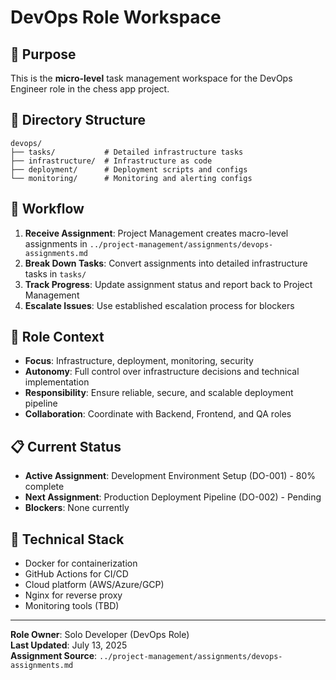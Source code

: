 # DevOps Role Workspace

## 🎯 Purpose
This is the **micro-level** task management workspace for the DevOps Engineer role in the chess app project.

## 📁 Directory Structure
```
devops/
├── tasks/           # Detailed infrastructure tasks
├── infrastructure/  # Infrastructure as code
├── deployment/      # Deployment scripts and configs
└── monitoring/      # Monitoring and alerting configs
```

## 🔄 Workflow
1. **Receive Assignment**: Project Management creates macro-level assignments in `../project-management/assignments/devops-assignments.md`
2. **Break Down Tasks**: Convert assignments into detailed infrastructure tasks in `tasks/`
3. **Track Progress**: Update assignment status and report back to Project Management
4. **Escalate Issues**: Use established escalation process for blockers

## 🧠 Role Context
- **Focus**: Infrastructure, deployment, monitoring, security
- **Autonomy**: Full control over infrastructure decisions and technical implementation
- **Responsibility**: Ensure reliable, secure, and scalable deployment pipeline
- **Collaboration**: Coordinate with Backend, Frontend, and QA roles

## 📋 Current Status
- **Active Assignment**: Development Environment Setup (DO-001) - 80% complete
- **Next Assignment**: Production Deployment Pipeline (DO-002) - Pending
- **Blockers**: None currently

## 🔧 Technical Stack
- Docker for containerization
- GitHub Actions for CI/CD
- Cloud platform (AWS/Azure/GCP)
- Nginx for reverse proxy
- Monitoring tools (TBD)

---
**Role Owner**: Solo Developer (DevOps Role)  
**Last Updated**: July 13, 2025  
**Assignment Source**: `../project-management/assignments/devops-assignments.md`
